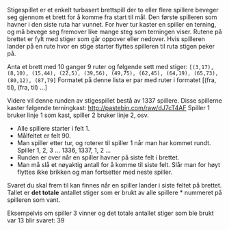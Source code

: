 Stigespillet er et enkelt turbasert brettspill der to eller flere spillere beveger seg gjennom et brett for å komme fra start til mål. Den første spilleren som havner i den siste ruta har vunnet. For hver tur kaster en spiller en terning, og må bevege seg fremover like mange steg som terningen viser. Rutene på brettet er fylt med stiger som går oppover eller nedover. Hvis spilleren lander på en rute hvor en stige starter flyttes spilleren til ruta stigen peker på.

Anta et brett med 10 ganger 9 ruter og følgende sett med stiger: `[(3,17), (8,10), (15,44), (22,5), (39,56), (49,75), (62,45), (64,19), (65,73), (80,12), (87,79]`
Formatet på denne lista er par med ruter i formatet [(fra, til), (fra, til) ...]

Videre vil denne runden av stigespillet bestå av 1337 spillere. Disse spillerne kaster følgende terningkast: http://pastebin.com/raw/dJ7cT4AF  Spiller 1 bruker linje 1 som kast, spiller 2 bruker linje 2, osv.

- Alle spillere starter i felt 1.
- Målfeltet er felt 90.
- Man spiller etter tur, og roterer til spiller 1 når man har kommet rundt. Spiller 1, 2, 3 ... 1336, 1337, 1, 2 ... 
- Runden er over når en spiller havner på siste felt i brettet.
- Man må slå et nøyaktig antall for å komme til siste felt. Slår man for høyt flyttes ikke brikken og man fortsetter med neste spiller.

Svaret du skal frem til kan finnes når en spiller lander i siste feltet på brettet. Tallet er **det totale** antallet stiger som er brukt av alle spillere * nummeret på spilleren som vant.

Eksempelvis om spiller 3 vinner og det totale antallet stiger som ble brukt var 13 blir svaret: 39
